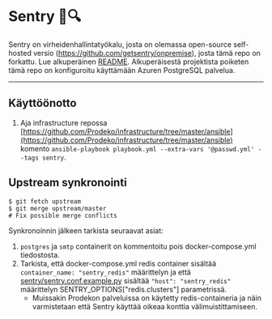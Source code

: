 # Sentry :bug::mag:

Sentry on virheidenhallintatyökalu, josta on olemassa open-source self-hosted versio (<https://github.com/getsentry/onpremise>), josta tämä repo on forkattu. Lue alkuperäinen [README](https://github.com/getsentry/onpremise/blob/master/README.md). Alkuperäisestä projektista poiketen tämä repo on konfiguroitu käyttämään Azuren PostgreSQL palvelua.

---

## Käyttöönotto

1. Aja infrastructure repossa [https://github.com/Prodeko/infrastructure/tree/master/ansible](https://github.com/Prodeko/infrastructure/tree/master/ansible) komento `ansible-playbook playbook.yml --extra-vars '@passwd.yml' --tags sentry`.

## Upstream synkronointi

```
$ git fetch upstream
$ git merge upstream/master
# Fix possible merge conflicts
```

Synkronoinnin jälkeen tarkista seuraavat asiat:

1. `postgres` ja `smtp` containerit on kommentoitu pois docker-compose.yml tiedostosta.
2. Tarkista, että docker-compose.yml redis container sisältää `container_name: "sentry_redis"` määrittelyn ja että [sentry/sentry.conf.example.py](sentry/sentry.conf.example.py) sisältää `"host": "sentry_redis"` määrittelyn SENTRY_OPTIONS["redis.clusters"] parametrissä.
   - Muissakin Prodekon palveluissa on käytetty redis-containeria ja näin varmistetaan että Sentry käyttää oikeaa konttia välimuistittamiseen.
